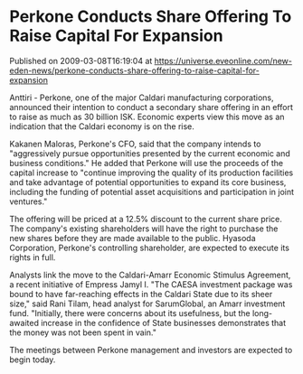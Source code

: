 # Perkone Conducts Share Offering To Raise Capital For Expansion
Published on 2009-03-08T16:19:04 at https://universe.eveonline.com/new-eden-news/perkone-conducts-share-offering-to-raise-capital-for-expansion

Anttiri - Perkone, one of the major Caldari manufacturing corporations, announced their intention to conduct a secondary share offering in an effort to raise as much as 30 billion ISK. Economic experts view this move as an indication that the Caldari economy is on the rise.

Kakanen Maloras, Perkone's CFO, said that the company intends to "aggressively pursue opportunities presented by the current economic and business conditions." He added that Perkone will use the proceeds of the capital increase to "continue improving the quality of its production facilities and take advantage of potential opportunities to expand its core business, including the funding of potential asset acquisitions and participation in joint ventures."

The offering will be priced at a 12.5% discount to the current share price. The company's existing shareholders will have the right to purchase the new shares before they are made available to the public. Hyasoda Corporation, Perkone's controlling shareholder, are expected to execute its rights in full.

Analysts link the move to the Caldari-Amarr Economic Stimulus Agreement, a recent initiative of Empress Jamyl I. "The CAESA investment package was bound to have far-reaching effects in the Caldari State due to its sheer size," said Rani Tilam, head analyst for SarumGlobal, an Amarr investment fund. "Initially, there were concerns about its usefulness, but the long-awaited increase in the confidence of State businesses demonstrates that the money was not been spent in vain."

The meetings between Perkone management and investors are expected to begin today.
